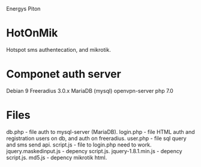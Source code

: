 Energys
Piton
# HotOnMik
Hotspot sms authentecation, and mikrotik.

# Componet auth server
Debian 9
Freeradius 3.0.x
MariaDB (mysql)
openvpn-server
php 7.0

# Files 
db.php - file auth to mysql-server (MariaDB).
login.php - file HTML auth and registration users on db, and auth on freeradius.
user.php - file sql query and sms send api.
script.js - file to login.php need to work.
jquery.maskedinput.js - depency script.js.
jquery-1.8.1.min.js - depency script.js.
md5.js - depency mikrotik html.
